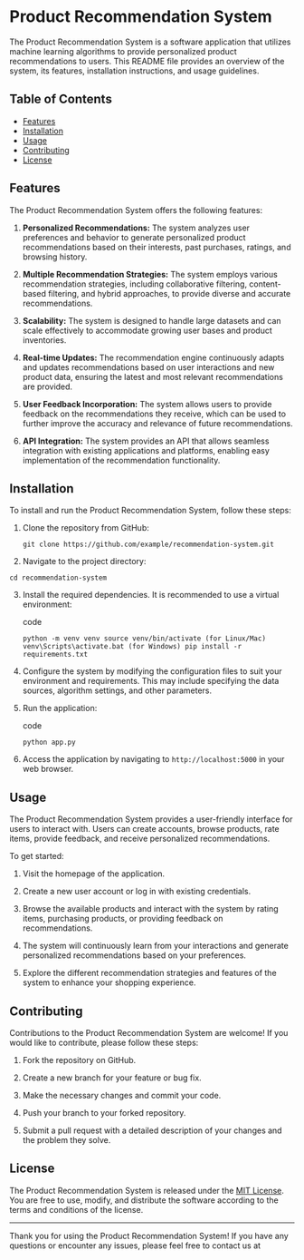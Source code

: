 
# Product Recommendation System

The Product Recommendation System is a software application that utilizes machine learning algorithms to provide personalized product recommendations to users. This README file provides an overview of the system, its features, installation instructions, and usage guidelines.

## Table of Contents

-   [Features](#features)
-   [Installation](#installation)
-   [Usage](#usage)
-   [Contributing](#contributing)
-   [License](#license)

## Features

The Product Recommendation System offers the following features:

1.  **Personalized Recommendations:** The system analyzes user preferences and behavior to generate personalized product recommendations based on their interests, past purchases, ratings, and browsing history.
    
2.  **Multiple Recommendation Strategies:** The system employs various recommendation strategies, including collaborative filtering, content-based filtering, and hybrid approaches, to provide diverse and accurate recommendations.
    
3.  **Scalability:** The system is designed to handle large datasets and can scale effectively to accommodate growing user bases and product inventories.
    
4.  **Real-time Updates:** The recommendation engine continuously adapts and updates recommendations based on user interactions and new product data, ensuring the latest and most relevant recommendations are provided.
    
5.  **User Feedback Incorporation:** The system allows users to provide feedback on the recommendations they receive, which can be used to further improve the accuracy and relevance of future recommendations.
    
6.  **API Integration:** The system provides an API that allows seamless integration with existing applications and platforms, enabling easy implementation of the recommendation functionality.
    

## Installation

To install and run the Product Recommendation System, follow these steps:

1.  Clone the repository from GitHub:
    ```code
    git clone https://github.com/example/recommendation-system.git
    ```
    
2.  Navigate to the project directory:
    
 
  ``` 
  cd recommendation-system
  ```
    
3.  Install the required dependencies. It is recommended to use a virtual environment:
    
    code
    
    `python -m venv venv
    source venv/bin/activate (for Linux/Mac)
    venv\Scripts\activate.bat (for Windows)
    pip install -r requirements.txt` 
    
4.  Configure the system by modifying the configuration files to suit your environment and requirements. This may include specifying the data sources, algorithm settings, and other parameters.
    
5.  Run the application:
    
    code
    
    `python app.py` 
    
6.  Access the application by navigating to `http://localhost:5000` in your web browser.
    

## Usage

The Product Recommendation System provides a user-friendly interface for users to interact with. Users can create accounts, browse products, rate items, provide feedback, and receive personalized recommendations.

To get started:

1.  Visit the homepage of the application.
    
2.  Create a new user account or log in with existing credentials.
    
3.  Browse the available products and interact with the system by rating items, purchasing products, or providing feedback on recommendations.
    
4.  The system will continuously learn from your interactions and generate personalized recommendations based on your preferences.
    
5.  Explore the different recommendation strategies and features of the system to enhance your shopping experience.
    

## Contributing

Contributions to the Product Recommendation System are welcome! If you would like to contribute, please follow these steps:

1.  Fork the repository on GitHub.
    
2.  Create a new branch for your feature or bug fix.
    
3.  Make the necessary changes and commit your code.
    
4.  Push your branch to your forked repository.
    
5.  Submit a pull request with a detailed description of your changes and the problem they solve.
    

## License

The Product Recommendation System is released under the [MIT License](https://chat.openai.com/LICENSE). You are free to use, modify, and distribute the software according to the terms and conditions of the license.

----------

Thank you for using the Product Recommendation System! If you have any questions or encounter any issues, please feel free to contact us at